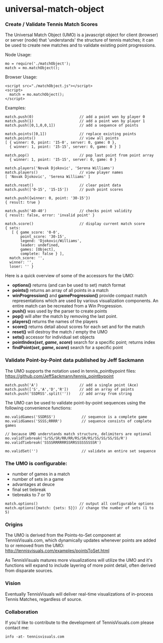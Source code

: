 # universal-match-object
### Create / Validate Tennis Match Scores

The Universal Match Object (UMO) is a javascript object for client (browser) or server (node) that 'understands' the structure of tennis matches;
it can be used to create new matches and to validate existing point progressions.

Node Usage:
```
mo = require('./matchObject');
match = mo.matchObject();
```

Browser Usage:
```
<script src="./matchObject.js"></script>
<script>
  match = mo.matchObject();
</script>
```

Examples:
```
match.push(0)                     // add a point won by player 0
match.push(1)                     // add a point won by player 1
match.push([0,1,0,0,1])           // add a sequence of points

match.points([0,1])               // replace existing points  
match.points()                    // view all points
[ { winner: 0, point: '15-0', server: 0, game: 0 },
  { winner: 1, point: '15-15', server: 0, game: 0 } ]

match.pop()                       // pop last point from point array
  { winner: 1, point: '15-15', server: 0, game: 0 }

match.players('Novak Djokovic', 'Serena Williams')
match.players()                   // view player names
[ 'Novak Djokovic', 'Serena Williams' ]

match.reset()                     // clear point data
match.push(['0-15', '15-15'])     // push point scores

match.push({winner: 0, point: '30-15'})
{ result: true }

match.push('40-40')               // checks point validity
{ result: false, error: 'invalid point' }

match.score()                     // display current match score
{ sets:
   [ { game_score: '0-0',
       point_score: '30-15',
       legend: 'Djokovic/Williams',
       leader: undefined,
       games: [Object],
       complete: false } ],
  match_score: '',
  winner: '',
  loser: '' }
```
Here is a quick overview of some of the accessors for the UMO:
- **options()** returns (and can be used to set) match format
- **points()** returns an array of all points in a match
- **winProgression()** and **gameProgression()** provide compact match representations which are used by various visualization components.  An entire match can be recreated from a Win Progression.
- **push()** was used by the parser to create points
- **pop()** will alter the match by removing the last point.
- **players()** returns the names of the players
- **score()** returns detail about scores for each set and for the match
- **reset()** will destroy the match / empty the UMO
- **sets()** accessor for individual set objects
- **pointIndex(*set*, *game*, *score*)** search for a specific point; returns index
- **findPoint(*set*, *game*, *score*)** search for a specific point

### Validate Point-by-Point data published by Jeff Sackmann
The UMO supports the notation used in tennis_pointbypoint files:
https://github.com/JeffSackmann/tennis_pointbypoint
```
match.push('A')                   // add a single point (Ace)
match.push(['S','A','D','R'])     // add an array of points
match.push('SSDRSS'.split(''))    // add array from string
```
The UMO can be used to validate point-by-point sequences using the following convenience functions:
```
mo.validGames('SSDRSS')            // sequence is a complete game
mo.validGames('SSSS;RRRR')         // sequence consists of complete games

// because UMO understands match structure, delimiters are optional
mo.validTiebreak('S/SS/SR/RR/RR/RS/SR/RS/SS/SS/SS/SS/R')
mo.validTiebreak('SSSSRRRRRRSSRRSSSSSSSSSR')

mo.validSet('')                    // validate an entire set sequence
```
### The UMO is configurable:
 - number of games in a match
 - number of sets in a game
 - advantages at deuce
 - final set tiebreak
 - tiebreaks to 7 or 10

```
match.options()                   // output all configurable options
match.options({match: {sets: 5}}) // change the number of sets (1 to 5)
```
### Origins
The UMO is derived from the Points-to-Set component at TennisVisuals.com, which dynamically updates whenever points are added to or removed from the UMO:
http://tennisvisuals.com/examples/pointsToSet.html

As TennisVisuals matures more visualizations will utilize the UMO and it's functions will expand to include layering of more point detail, often derived from disparate sources.

### Vision
Eventually TennisVisuals will deliver real-time visualizations of in-process Tennis Matches, regardless of source.

### Collaboration
If you'd like to contribute to the development of TennisVisuals.com please contact me:
```
info -at- tennisvisuals.com
```
